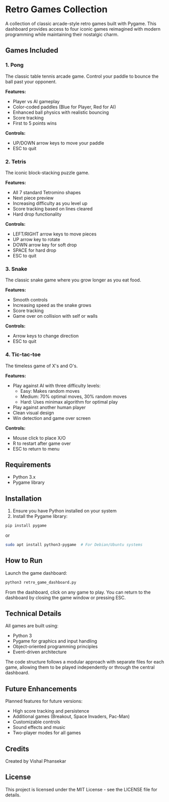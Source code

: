 # Retro Games Collection

A collection of classic arcade-style retro games built with Pygame. This dashboard provides access to four iconic games reimagined with modern programming while maintaining their nostalgic charm.


## Games Included

### 1. Pong
The classic table tennis arcade game. Control your paddle to bounce the ball past your opponent.

**Features:**
- Player vs AI gameplay
- Color-coded paddles (Blue for Player, Red for AI)
- Enhanced ball physics with realistic bouncing
- Score tracking
- First to 5 points wins

**Controls:**
- UP/DOWN arrow keys to move your paddle
- ESC to quit

### 2. Tetris
The iconic block-stacking puzzle game.

**Features:**
- All 7 standard Tetromino shapes
- Next piece preview
- Increasing difficulty as you level up
- Score tracking based on lines cleared
- Hard drop functionality

**Controls:**
- LEFT/RIGHT arrow keys to move pieces
- UP arrow key to rotate
- DOWN arrow key for soft drop
- SPACE for hard drop
- ESC to quit

### 3. Snake
The classic snake game where you grow longer as you eat food.

**Features:**
- Smooth controls
- Increasing speed as the snake grows
- Score tracking
- Game over on collision with self or walls

**Controls:**
- Arrow keys to change direction
- ESC to quit

### 4. Tic-tac-toe
The timeless game of X's and O's.

**Features:**
- Play against AI with three difficulty levels:
  - Easy: Makes random moves
  - Medium: 70% optimal moves, 30% random moves
  - Hard: Uses minimax algorithm for optimal play
- Play against another human player
- Clean visual design
- Win detection and game over screen

**Controls:**
- Mouse click to place X/O
- R to restart after game over
- ESC to return to menu

## Requirements
- Python 3.x
- Pygame library

## Installation

1. Ensure you have Python installed on your system
2. Install the Pygame library:
```bash
pip install pygame
```
or
```bash
sudo apt install python3-pygame  # For Debian/Ubuntu systems
```

## How to Run

Launch the game dashboard:
```bash
python3 retro_game_dashboard.py
```

From the dashboard, click on any game to play. You can return to the dashboard by closing the game window or pressing ESC.

## Technical Details

All games are built using:
- Python 3
- Pygame for graphics and input handling
- Object-oriented programming principles
- Event-driven architecture

The code structure follows a modular approach with separate files for each game, allowing them to be played independently or through the central dashboard.

## Future Enhancements

Planned features for future versions:
- High score tracking and persistence
- Additional games (Breakout, Space Invaders, Pac-Man)
- Customizable controls
- Sound effects and music
- Two-player modes for all games

## Credits

Created by Vishal Phansekar

## License

This project is licensed under the MIT License - see the LICENSE file for details.
